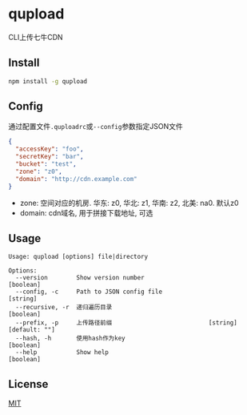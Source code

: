 # qupload

CLI上传七牛CDN

## Install

```sh
npm install -g qupload
```

## Config

通过配置文件```.quploadrc```或```--config```参数指定JSON文件

```json
{
  "accessKey": "foo",
  "secretKey": "bar",
  "bucket": "test",
  "zone": "z0",
  "domain": "http://cdn.example.com"
}
```

- zone: 空间对应的机房. 华东: z0, 华北: z1, 华南: z2, 北美: na0. 默认z0
- domain: cdn域名, 用于拼接下载地址, 可选

## Usage

```
Usage: qupload [options] file|directory

Options:
  --version        Show version number                                 [boolean]
  --config, -c     Path to JSON config file                             [string]
  --recursive, -r  递归遍历目录                                        [boolean]
  --prefix, -p     上传路径前缀                           [string] [default: ""]
  --hash, -h       使用hash作为key                                     [boolean]
  --help           Show help                                           [boolean]
```

## License

[MIT](LICENSE)
